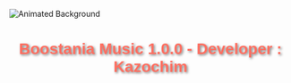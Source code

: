 ![Animated Background]([https://i.imgur.com/ECZKmlO.gif](https://cdn.discordapp.com/attachments/1398296723985666089/1409168070102220871/41e7cd8a-5926-4c44-9cec-0181d66fb6d2.png?ex=68ac6588&is=68ab1408&hm=2c270edde5e831aa49fb9b6d48bfbd1b351e94e20d3101f0954f3e8891db4fc6&))

<h1 align="center" style="font-family: Arial, sans-serif; color: #FF6F61; text-shadow: 2px 2px 4px rgba(0,0,0,0.5);">
  Boostania Music 1.0.0 - Developer : Kazochim
</h1>

